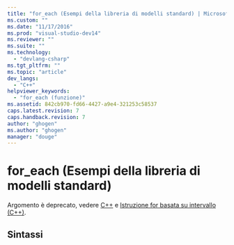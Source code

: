 ```yaml
---
title: "for_each (Esempi della libreria di modelli standard) | Microsoft Docs"
ms.custom: ""
ms.date: "11/17/2016"
ms.prod: "visual-studio-dev14"
ms.reviewer: ""
ms.suite: ""
ms.technology: 
  - "devlang-csharp"
ms.tgt_pltfrm: ""
ms.topic: "article"
dev_langs: 
  - "C++"
helpviewer_keywords: 
  - "for_each (funzione)"
ms.assetid: 842cb970-fd66-4427-a9e4-321253c58537
caps.latest.revision: 7
caps.handback.revision: 7
author: "ghogen"
ms.author: "ghogen"
manager: "douge"
---
```

# for_each (Esempi della libreria di modelli standard)
Argomento è deprecato, vedere [C\+\+](/visual-cpp/cpp/welcome-back-to-cpp-modern-cpp) e [Istruzione for basata su intervallo \(C\+\+\)](/visual-cpp/cpp/range-based-for-statement-cpp).  
  
## Sintassi